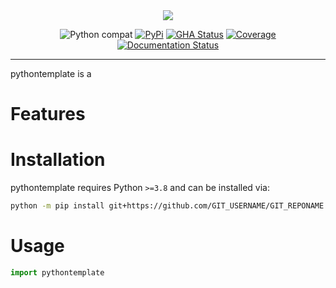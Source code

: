 <div align="center">
  <img src="https://raw.githubusercontent.com/GIT_USERNAME/GIT_REPONAME/main/assets/logo_200w.png">
</div>

<div align="center">

![Python compat](https://img.shields.io/badge/%3E=python-3.8-blue.svg)
[![PyPi](https://img.shields.io/pypi/v/GIT_REPONAME.svg)](https://pypi.python.org/pypi/GIT_REPONAME)
[![GHA Status](https://github.com/GIT_USERNAME/GIT_REPONAME/actions/workflows/tests.yaml/badge.svg?branch=main)](https://github.com/GIT_USERNAME/GIT_REPONAME/actions?query=workflow%3Atests)
[![Coverage](https://codecov.io/github/GIT_USERNAME/GIT_REPONAME/coverage.svg?branch=main)](https://codecov.io/github/GIT_USERNAME/GIT_REPONAME?branch=main)
[![Documentation Status](https://readthedocs.org/projects/GIT_REPONAME/badge/?version=latest)](https://GIT_REPONAME.readthedocs.io/en/latest/?badge=latest)

</div>

---

pythontemplate is a

# Features

# Installation
pythontemplate requires Python `>=3.8` and can be installed via:

```bash
python -m pip install git+https://github.com/GIT_USERNAME/GIT_REPONAME.git
```

# Usage

```python
import pythontemplate
```
